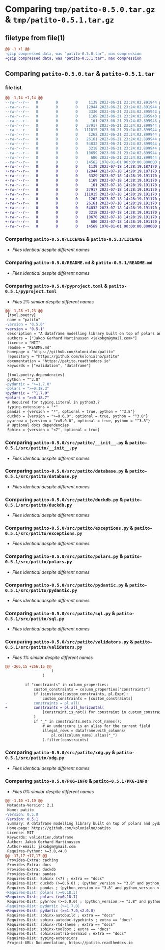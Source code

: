 # Comparing `tmp/patito-0.5.0.tar.gz` & `tmp/patito-0.5.1.tar.gz`

## filetype from file(1)

```diff
@@ -1 +1 @@
-gzip compressed data, was "patito-0.5.0.tar", max compression
+gzip compressed data, was "patito-0.5.1.tar", max compression
```

## Comparing `patito-0.5.0.tar` & `patito-0.5.1.tar`

### file list

```diff
@@ -1,14 +1,14 @@
--rw-r--r--   0        0        0     1139 2023-06-21 23:24:02.891944 patito-0.5.0/LICENSE
--rw-r--r--   0        0        0    12944 2023-06-21 23:24:02.891944 patito-0.5.0/README.md
--rw-r--r--   0        0        0     3330 2023-06-21 23:24:02.895943 patito-0.5.0/pyproject.toml
--rw-r--r--   0        0        0     1169 2023-06-21 23:24:02.895943 patito-0.5.0/src/patito/__init__.py
--rw-r--r--   0        0        0      161 2023-06-21 23:24:02.895943 patito-0.5.0/src/patito/_docs.py
--rw-r--r--   0        0        0    27917 2023-06-21 23:24:02.899944 patito-0.5.0/src/patito/database.py
--rw-r--r--   0        0        0   111015 2023-06-21 23:24:02.899944 patito-0.5.0/src/patito/duckdb.py
--rw-r--r--   0        0        0     1262 2023-06-21 23:24:02.899944 patito-0.5.0/src/patito/exceptions.py
--rw-r--r--   0        0        0    26161 2023-06-21 23:24:02.899944 patito-0.5.0/src/patito/polars.py
--rw-r--r--   0        0        0    54832 2023-06-21 23:24:02.899944 patito-0.5.0/src/patito/pydantic.py
--rw-r--r--   0        0        0     3218 2023-06-21 23:24:02.899944 patito-0.5.0/src/patito/sql.py
--rw-r--r--   0        0        0    10659 2023-06-21 23:24:02.899944 patito-0.5.0/src/patito/validators.py
--rw-r--r--   0        0        0      686 2023-06-21 23:24:02.899944 patito-0.5.0/src/patito/xdg.py
--rw-r--r--   0        0        0    14562 1970-01-01 00:00:00.000000 patito-0.5.0/PKG-INFO
+-rw-r--r--   0        0        0     1139 2023-07-18 14:28:19.187170 patito-0.5.1/LICENSE
+-rw-r--r--   0        0        0    12944 2023-07-18 14:28:19.187170 patito-0.5.1/README.md
+-rw-r--r--   0        0        0     3329 2023-07-18 14:28:19.191170 patito-0.5.1/pyproject.toml
+-rw-r--r--   0        0        0     1169 2023-07-18 14:28:19.191170 patito-0.5.1/src/patito/__init__.py
+-rw-r--r--   0        0        0      161 2023-07-18 14:28:19.191170 patito-0.5.1/src/patito/_docs.py
+-rw-r--r--   0        0        0    27917 2023-07-18 14:28:19.191170 patito-0.5.1/src/patito/database.py
+-rw-r--r--   0        0        0   111015 2023-07-18 14:28:19.191170 patito-0.5.1/src/patito/duckdb.py
+-rw-r--r--   0        0        0     1262 2023-07-18 14:28:19.191170 patito-0.5.1/src/patito/exceptions.py
+-rw-r--r--   0        0        0    26161 2023-07-18 14:28:19.191170 patito-0.5.1/src/patito/polars.py
+-rw-r--r--   0        0        0    54832 2023-07-18 14:28:19.191170 patito-0.5.1/src/patito/pydantic.py
+-rw-r--r--   0        0        0     3218 2023-07-18 14:28:19.191170 patito-0.5.1/src/patito/sql.py
+-rw-r--r--   0        0        0    10670 2023-07-18 14:28:19.191170 patito-0.5.1/src/patito/validators.py
+-rw-r--r--   0        0        0      686 2023-07-18 14:28:19.191170 patito-0.5.1/src/patito/xdg.py
+-rw-r--r--   0        0        0    14569 1970-01-01 00:00:00.000000 patito-0.5.1/PKG-INFO
```

### Comparing `patito-0.5.0/LICENSE` & `patito-0.5.1/LICENSE`

 * *Files identical despite different names*

### Comparing `patito-0.5.0/README.md` & `patito-0.5.1/README.md`

 * *Files identical despite different names*

### Comparing `patito-0.5.0/pyproject.toml` & `patito-0.5.1/pyproject.toml`

 * *Files 2% similar despite different names*

```diff
@@ -1,23 +1,23 @@
 [tool.poetry]
 name = "patito"
-version = "0.5.0"
+version = "0.5.1"
 description = "A dataframe modelling library built on top of polars and pydantic."
 authors = ["Jakob Gerhard Martinussen <jakobgm@gmail.com>"]
 license = "MIT"
 readme = "README.md"
 homepage = "https://github.com/kolonialno/patito"
 repository = "https://github.com/kolonialno/patito"
 documentation = "https://patito.readthedocs.io"
 keywords = ["validation", "dataframe"]
 
 [tool.poetry.dependencies]
 python = "^3.8"
-pydantic = ">=1.7.0"
-polars = ">=0.18.3"
+pydantic = "^1.7.0"
+polars = ">=0.18.7"
 # Required for typing.Literal in python3.7
 typing-extensions = "*"
 pandas = {version = "*", optional = true, python = "^3.8"}
 duckdb = {version = ">=0.6.0", optional = true, python = "^3.8"}
 pyarrow = {version = ">=5.0.0", optional = true, python = "^3.8"}
 # Optional docs dependencies
 Sphinx = {version = "<7", optional = true}
```

### Comparing `patito-0.5.0/src/patito/__init__.py` & `patito-0.5.1/src/patito/__init__.py`

 * *Files identical despite different names*

### Comparing `patito-0.5.0/src/patito/database.py` & `patito-0.5.1/src/patito/database.py`

 * *Files identical despite different names*

### Comparing `patito-0.5.0/src/patito/duckdb.py` & `patito-0.5.1/src/patito/duckdb.py`

 * *Files identical despite different names*

### Comparing `patito-0.5.0/src/patito/exceptions.py` & `patito-0.5.1/src/patito/exceptions.py`

 * *Files identical despite different names*

### Comparing `patito-0.5.0/src/patito/polars.py` & `patito-0.5.1/src/patito/polars.py`

 * *Files identical despite different names*

### Comparing `patito-0.5.0/src/patito/pydantic.py` & `patito-0.5.1/src/patito/pydantic.py`

 * *Files identical despite different names*

### Comparing `patito-0.5.0/src/patito/sql.py` & `patito-0.5.1/src/patito/sql.py`

 * *Files identical despite different names*

### Comparing `patito-0.5.0/src/patito/validators.py` & `patito-0.5.1/src/patito/validators.py`

 * *Files 1% similar despite different names*

```diff
@@ -266,15 +266,15 @@
                     )
                 )
 
         if "constraints" in column_properties:
             custom_constraints = column_properties["constraints"]
             if isinstance(custom_constraints, pl.Expr):
                 custom_constraints = [custom_constraints]
-            constraints = pl.all(
+            constraints = pl.all_horizontal(
                 [constraint.is_not() for constraint in custom_constraints]
             )
             if "_" in constraints.meta.root_names():
                 # An underscore is an alias for the current field
                 illegal_rows = dataframe.with_columns(
                     pl.col(column_name).alias("_")
                 ).filter(constraints)
```

### Comparing `patito-0.5.0/src/patito/xdg.py` & `patito-0.5.1/src/patito/xdg.py`

 * *Files identical despite different names*

### Comparing `patito-0.5.0/PKG-INFO` & `patito-0.5.1/PKG-INFO`

 * *Files 0% similar despite different names*

```diff
@@ -1,10 +1,10 @@
 Metadata-Version: 2.1
 Name: patito
-Version: 0.5.0
+Version: 0.5.1
 Summary: A dataframe modelling library built on top of polars and pydantic.
 Home-page: https://github.com/kolonialno/patito
 License: MIT
 Keywords: validation,dataframe
 Author: Jakob Gerhard Martinussen
 Author-email: jakobgm@gmail.com
 Requires-Python: >=3.8,<4.0
@@ -17,17 +17,17 @@
 Provides-Extra: caching
 Provides-Extra: docs
 Provides-Extra: duckdb
 Provides-Extra: pandas
 Requires-Dist: Sphinx (<7) ; extra == "docs"
 Requires-Dist: duckdb (>=0.6.0) ; (python_version >= "3.8" and python_version < "4.0") and (extra == "duckdb")
 Requires-Dist: pandas ; (python_version >= "3.8" and python_version < "4.0") and (extra == "pandas")
-Requires-Dist: polars (>=0.18.3)
+Requires-Dist: polars (>=0.18.7)
 Requires-Dist: pyarrow (>=5.0.0) ; (python_version >= "3.8" and python_version < "4.0") and (extra == "caching" or extra == "duckdb")
-Requires-Dist: pydantic (>=1.7.0)
+Requires-Dist: pydantic (>=1.7.0,<2.0.0)
 Requires-Dist: sphinx-autobuild ; extra == "docs"
 Requires-Dist: sphinx-autodoc-typehints ; extra == "docs"
 Requires-Dist: sphinx-rtd-theme ; extra == "docs"
 Requires-Dist: sphinx-toolbox ; extra == "docs"
 Requires-Dist: sphinxcontrib-mermaid ; extra == "docs"
 Requires-Dist: typing-extensions
 Project-URL: Documentation, https://patito.readthedocs.io
```


